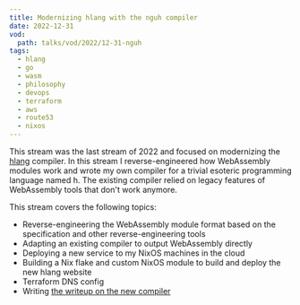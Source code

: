 ```yaml
---
title: Modernizing hlang with the nguh compiler
date: 2022-12-31
vod:
  path: talks/vod/2022/12-31-nguh
tags:
  - hlang
  - go
  - wasm
  - philosophy
  - devops
  - terraform
  - aws
  - route53
  - nixos
---
```


This stream was the last stream of 2022 and focused on modernizing the [hlang](https://xeiaso.net/blog/series/h) compiler. In this stream I reverse-engineered how WebAssembly modules work and wrote my own compiler for a trivial esoteric programming language named h. The existing compiler relied on legacy features of WebAssembly tools that don't work anymore.

This stream covers the following topics:

* Reverse-engineering the WebAssembly module format based on the specification and other reverse-engineering tools
* Adapting an existing compiler to output WebAssembly directly
* Deploying a new service to my NixOS machines in the cloud
* Building a Nix flake and custom NixOS module to build and deploy the new hlang website
* Terraform DNS config
* Writing [the writeup on the new compiler](https://xeiaso.net/blog/hlang-nguh)
